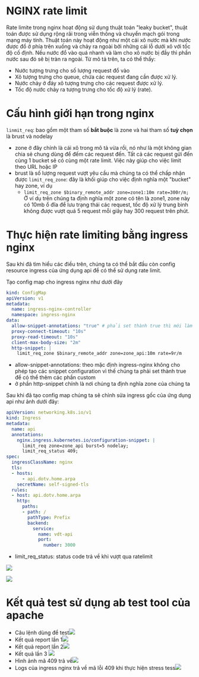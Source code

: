 # NGINX rate limit
Rate limite trong nginx hoạt động sử dụng thuật toán "leaky bucket", thuật toán được sử dụng rộng rãi trong viễn thông và chuyển mạch gói trong mạng máy tính.
Thuật toán này hoạt động như một cái xô nước mà khi nước được đổ ở phía trên xuống và chảy ra ngoài bởi những cái lỗ dưới xô với tốc độ cố định. Nếu nước đổ vào quá nhanh và làm cho xô nước bị đầy thì phần nước sau đó sẽ bị tràn ra ngoài.
Từ mô tả trên, ta có thể thấy:
- Nước tượng trưng cho số lượng request đổ vào
- Xô tượng trưng cho queue, chứa các request đang cần được xử lý.
- Nước chảy ở đáy xô tượng trưng cho các request được xử lý.
- Tốc độ nước chảy ra tượng trưng cho tốc độ xử lý (rate).
# Cấu hình giới hạn trong nginx
`linmit_req`: bao gồm một tham số **bắt buộc** là zone và hai tham số **tuỳ chọn** là brust và nodelay
- zone ở đây chính là cái xô trong mô tả vừa rồi, nó như là một không gian chia sẻ chung dùng để đếm các request đến. Tất cả các request gửi đến cùng 1 bucket sẽ có cùng một rate limit. Việc này giúp cho việc limit theo URL hoặc IP
- brust là số lượng request vượt yêu cầu mà chúng ta có thể chấp nhận được
`limit_req_zone`: đây là khối giúp cho việc định nghĩa một "bucket" hay zone, ví dụ
	- `limit_req_zone $binary_remote_addr zone=zone1:10m rate=300r/m;`
Ở ví dụ trên chúng ta định nghĩa một zone có tên là zone1, zone này có 10mb ổ đĩa để lưu trạng thái các request, tốc độ xử lý trung bình không được vượt quá 5 request mỗi giây hay 300 request trên phút.

# Thực hiện rate limiting bằng ingress nginx
Sau khi đã tìm hiểu các điều trên, chúng ta có thể bắt đầu còn config resource ingress của ứng dụng api để có thể sử dụng rate limit.

Tạo config map cho ingress nginx như dưới đây
```yaml
kind: ConfigMap
apiVersion: v1
metadata:
  name: ingress-nginx-controller
  namespace: ingress-nginx
data:
  allow-snippet-annotations: "true" # phải set thành true thì mới làm được
  proxy-connect-timeout: "10s"
  proxy-read-timeout: "10s"
  client-max-body-size: "2m"
  http-snippet: |
    limit_req_zone $binary_remote_addr zone=zone_api:10m rate=9r/m
```
- allow-snippet-annotations: theo mặc định ingress-nginx không cho phép tạo các snippet configuration vì thế chúng ta phải set thành true để có thể thêm các phần custom
- ở phần http-snippet chính là nơi chúng ta định nghĩa zone của chúng ta

Sau khi đã tạo config map chúng ta sẽ chỉnh sửa ingress gốc của ứng dụng api như ảnh dưới đây:
```yaml
apiVersion: networking.k8s.io/v1
kind: Ingress
metadata:
  name: api
  annotations:
    nginx.ingress.kubernetes.io/configuration-snippet: |
      limit_req zone=zone_api burst=5 nodelay;
      limit_req_status 409;
spec:
  ingressClassName: nginx
  tls:
  - hosts:
      - api.dotv.home.arpa
    secretName: self-signed-tls
  rules:
  - host: api.dotv.home.arpa
    http:
      paths:
      - path: /
        pathType: Prefix
        backend:
          service:
            name: vdt-api
            port:
              number: 3000
```
- limit_req_status: status code trả về khi vượt qua ratelimit

![](attachs/Pasted%20image%2020240612155647.png)

![](attachs/Pasted%20image%2020240612155718.png)

# Kết quả test sử dụng ab test tool của apache
- Câu lệnh dùng để test![](attachs/Pasted%20image%2020240612160545.png)
- Kết quả report lần 1![](attachs/Pasted%20image%2020240612160832.png)
- Kết quả report lần 2![](attachs/Pasted%20image%2020240612161902.png)
- Kết quả lần 3 ![](attachs/Pasted%20image%2020240612165001.png)
- Hình ảnh mã 409 trả về![](attachs/Pasted%20image%2020240612162720.png)
- Logs của ingress nginx trả về mã lỗi 409 khi thực hiện stress tess![](attachs/Pasted%20image%2020240612164502.png)


